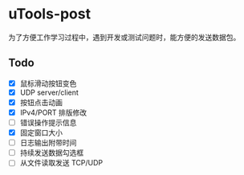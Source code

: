 # uTools-post

为了方便工作学习过程中，遇到开发或测试问题时，能方便的发送数据包。

## Todo

- [x] 鼠标滑动按钮变色
- [x] UDP server/client
- [x] 按钮点击动画
- [x] IPv4/PORT 排版修改
- [ ] 错误操作提示信息
- [x] 固定窗口大小
- [ ] 日志输出附带时间
- [ ] 持续发送数据勾选框
- [ ] 从文件读取发送 TCP/UDP
